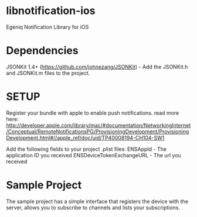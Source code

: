 libnotification-ios
===================

Egeniq Notification Library for iOS

Dependencies
============

JSONKit 1.4+ (https://github.com/johnezang/JSONKit) - Add the JSONKit.h and JSONKit.m files to the project.


SETUP
=====
Register your bundle with apple to enable push notifications. read more here: http://developer.apple.com/library/mac/#documentation/NetworkingInternet/Conceptual/RemoteNotificationsPG/ProvisioningDevelopment/ProvisioningDevelopment.html#//apple_ref/doc/uid/TP40008194-CH104-SW1

Add the following fields to your project .plist files:
ENSAppId 		          - The application ID you received
ENSDeviceTokenExchangeURL - The url you received

Sample Project
==============
The sample project has a simple interface that registers the device with the server, allows you to subscribe to channels and lists your subscriptions.
